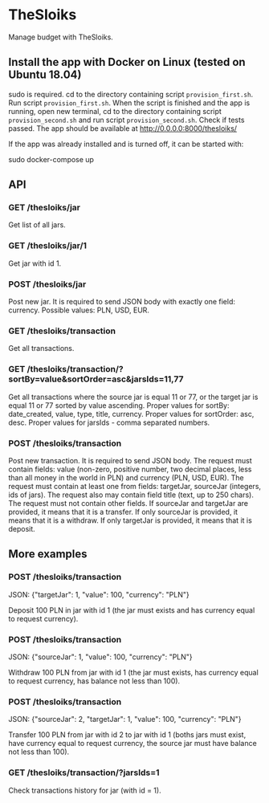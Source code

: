 # TheSloiks

Manage budget with TheSloiks.

## Install the app with Docker on Linux (tested on Ubuntu 18.04)
sudo is required. cd to the directory containing script `provision_first.sh`. Run script `provision_first.sh`. When the script is finished and the app is running, open new terminal, cd to the directory containing script `provision_second.sh` and run script `provision_second.sh`. Check if tests passed. The app should be available at http://0.0.0.0:8000/thesloiks/


If the app was already installed and is turned off, it can be started with:

sudo docker-compose up

## API

### GET /thesloiks/jar

Get list of all jars.

### GET /thesloiks/jar/1

Get jar with id 1.

### POST /thesloiks/jar

Post new jar. It is required to send JSON body with exactly one field: currency. Possible values: PLN, USD, EUR.

### GET /thesloiks/transaction

Get all transactions.

### GET /thesloiks/transaction/?sortBy=value&sortOrder=asc&jarsIds=11,77

Get all transactions where the source jar is equal 11 or 77, or the target jar is equal 11 or 77 sorted by value ascending. Proper values for sortBy: date_created, value, type, title, currency. Proper values for sortOrder: asc, desc. Proper values for jarsIds - comma separated numbers.

### POST /thesloiks/transaction

Post new transaction. It is required to send JSON body. The request must contain fields: value (non-zero, positive number, two decimal places, less than all money in the world in PLN) and currency (PLN, USD, EUR). The request must contain at least one from fields: targetJar, sourceJar (integers, ids of jars). The request also may contain field title (text, up to 250 chars). The request must not contain other fields. If sourceJar and targetJar are provided, it means that it is a transfer. If only sourceJar is provided, it means that it is a withdraw. If only targetJar is provided, it means that it is deposit.

## More examples

### POST /thesloiks/transaction

JSON: {"targetJar": 1, "value": 100, "currency": "PLN"}

Deposit 100 PLN in jar with id 1 (the jar must exists and has currency equal to request currency).

### POST /thesloiks/transaction

JSON: {"sourceJar": 1, "value": 100, "currency": "PLN"}

Withdraw 100 PLN from jar with id 1 (the jar must exists, has currency equal to request currency, has balance not less than 100).

### POST /thesloiks/transaction

JSON: {"sourceJar": 2, "targetJar": 1, "value": 100, "currency": "PLN"}

Transfer 100 PLN from jar with id 2 to jar with id 1 (boths jars must exist, have currency equal to request currency, the source jar must have balance not less than 100).

### GET /thesloiks/transaction/?jarsIds=1

Check transactions history for jar (with id = 1).
